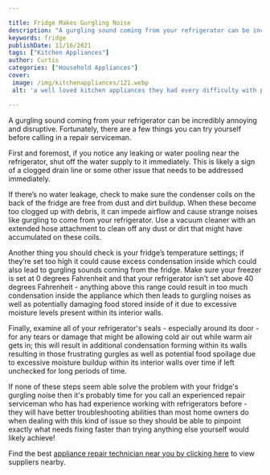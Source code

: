 ```yaml
---

title: Fridge Makes Gurgling Noise
description: "A gurgling sound coming from your refrigerator can be incredibly annoying and disruptive. Fortunately, there are a few things you ...see more detail"
keywords: fridge
publishDate: 11/16/2021
tags: ["Kitchen Appliances"]
author: Curtis
categories: ["Household Appliances"]
cover: 
 image: /img/kitchenappliances/121.webp
 alt: 'a well loved kitchen appliances they had every difficulty with prior'

---
```


A gurgling sound coming from your refrigerator can be incredibly annoying and disruptive. Fortunately, there are a few things you can try yourself before calling in a repair serviceman.

First and foremost, if you notice any leaking or water pooling near the refrigerator, shut off the water supply to it immediately. This is likely a sign of a clogged drain line or some other issue that needs to be addressed immediately.

If there’s no water leakage, check to make sure the condenser coils on the back of the fridge are free from dust and dirt buildup. When these become too clogged up with debris, it can impede airflow and cause strange noises like gurgling to come from your refrigerator. Use a vacuum cleaner with an extended hose attachment to clean off any dust or dirt that might have accumulated on these coils.

Another thing you should check is your fridge’s temperature settings; if they’re set too high it could cause excess condensation inside which could also lead to gurgling sounds coming from the fridge. Make sure your freezer is set at 0 degrees Fahrenheit and that your refrigerator isn’t set above 40 degrees Fahrenheit - anything above this range could result in too much condensation inside the appliance which then leads to gurgling noises as well as potentially damaging food stored inside of it due to excessive moisture levels present within its interior walls. 
 
Finally, examine all of your refrigerator's seals - especially around its door - for any tears or damage that might be allowing cold air out while warm air gets in; this will result in additional condensation forming within its walls resulting in those frustrating gurgles as well as potential food spoilage due to excessive moisture buildup within its interior walls over time if left unchecked for long periods of time. 

 
If none of these steps seem able solve the problem with your fridge's gurgling noise then it's probably time for you call an experienced repair serviceman who has had experience working with refrigerators before - they will have better troubleshooting abilities than most home owners do when dealing with this kind of issue so they should be able to pinpoint exactly what needs fixing faster than trying anything else yourself would likely achieve!

Find the best <a href="/pages/appliance-repair-technicians/">appliance repair technician near you by clicking here</a> to view suppliers nearby.
